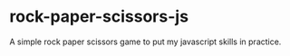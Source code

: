 # rock-paper-scissors-js
A simple rock paper scissors game to put my javascript skills in practice.
